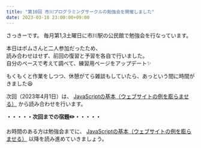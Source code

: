 ```yaml
---
title: "第10回 市川プログラミングサークルの勉強会を開催しました"
date: 2023-03-18 23:00:00+09:00
---
```


<p>さっきーです。 毎月第1,3土曜日に市川駅の公民館で勉強会を行なっています。</p>
<p>本日はボムさんと二人参加だったため、<br>
読み合わせはせず、前回の復習と予習を各自で行いました。<br>
自分のペースで考えて調べて、練習用ページをアップデート✨</p>
<p>もくもくと作業をしつつ、休憩がてら雑談もしていたら、あっという間に時間がきました😆</p>
<p>次回（2023年4月1日）は、
<a href="https://developer.mozilla.org/ja/docs/Learn/Getting_started_with_the_web/JavaScript_basics#%E3%82%A6%E3%82%A7%E3%83%96%E3%82%B5%E3%82%A4%E3%83%88%E3%81%AE%E4%BE%8B%E3%82%92%E8%86%A8%E3%82%89%E3%81%BE%E3%81%9B%E3%82%8B">JavaScriptの基本（ウェブサイトの例を膨らませる）</a>
から読み合わせを行います。</p>

<p><strong>・・・・・次回までの宿題✏️・・・・・</strong></p>
<p>お時間のある方は勉強会までに、
<a href="https://developer.mozilla.org/ja/docs/Learn/Getting_started_with_the_web/JavaScript_basics#%E3%82%A6%E3%82%A7%E3%83%96%E3%82%B5%E3%82%A4%E3%83%88%E3%81%AE%E4%BE%8B%E3%82%92%E8%86%A8%E3%82%89%E3%81%BE%E3%81%9B%E3%82%8B">JavaScriptの基本（ウェブサイトの例を膨らませる）</a>
以降を読み進めていきましょう。</p>
